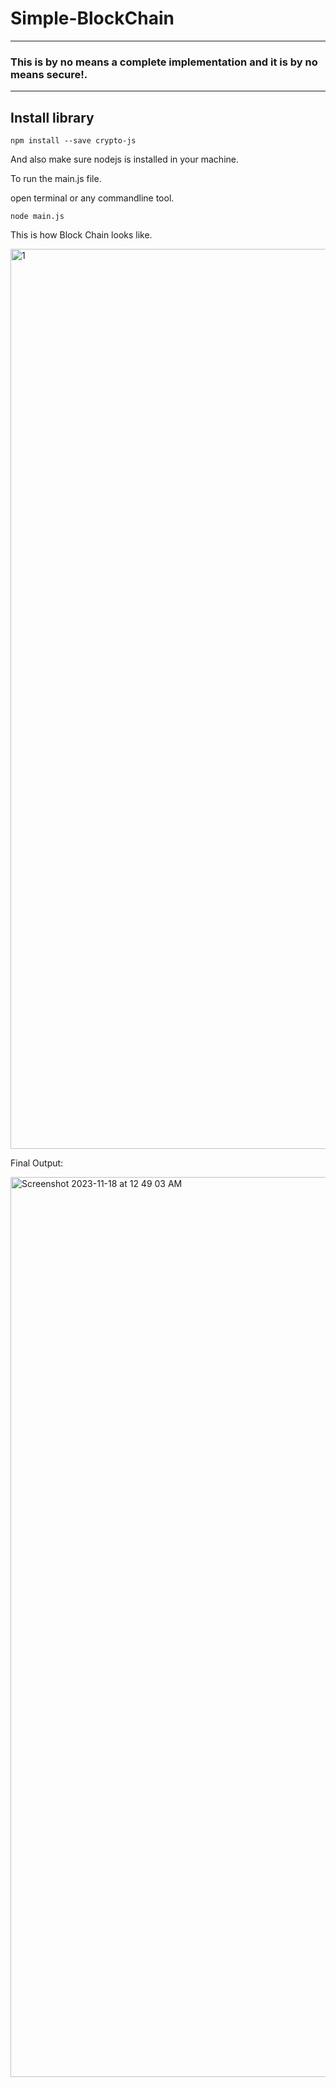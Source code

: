 # Simple-BlockChain
-----------------
### This is by no means a complete implementation and it is by no means secure!.
-----------------

## Install library 
```
npm install --save crypto-js
```
And also make sure nodejs is installed in your machine.

To run the main.js file.

open terminal or any commandline tool.
```
node main.js
```

This is how Block Chain looks like.

<img width="1440" alt="1" src="https://github.com/Lynk4/Simple-BlockChain/assets/44930131/fc51fb51-b650-4e94-b2fd-b4a4cbbce5cd">

Final Output:

<img width="1440" alt="Screenshot 2023-11-18 at 12 49 03 AM" src="https://github.com/Lynk4/Simple-BlockChain/assets/44930131/f526094d-e485-411e-a21b-dbf6af18ca14">
